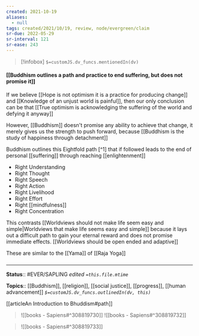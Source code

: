 ```yaml
---
created: 2021-10-19
aliases:
  - null
tags: created/2021/10/19, review, node/evergreen/claim
sr-due: 2022-05-29
sr-interval: 121
sr-ease: 243
---
```

> [!infobox]
`$=customJS.dv_funcs.mentionedIn(dv)`

#### [[Buddhism outlines a path and practice to end suffering, but does not promise it]] 

If we believe [[Hope is not optimism it is a practice for producing change]] and [[Knowledge of an unjust world is painful]], then our only conclusion can be that [[True optimism is acknowledging the suffering of the world and defying it anyway]]

However, [[Buddhism]] doesn't promise any ability to achieve that change, it merely gives us the strength to push forward, because
[[Buddhism is the study of happiness through detachment]]

Buddhism outlines this Eightfold path [^1] that if followed leads to the end of personal [[suffering]] through reaching [[enlightenment]]
- Right Understanding
- Right Thought
- Right Speech
- Right Action
- Right Livelihood
- Right Effort
- Right [[mindfulness]] 
- Right Concentration

This contrasts [[Worldviews should not make life seem easy and simple|Worldviews that make life seems easy and simple]] because
it lays out a difficult path to gain your eternal reward and does not promise immediate effects.
[[Worldviews should be open ended and adaptive]]

These are similar to the [[Yama]] of [[Raja Yoga]]

### <hr class="footnote"/>

**Status**:: #EVER/SAPLING 
*edited `=this.file.mtime`*

**Topics**:: [[Buddhism]], [[religion]], [[social justice]], [[progress]], [[human advancement]]
*`$=customJS.dv_funcs.outlinedIn(dv, this)`*

[[articleAn Introduction to Bhuddism#path]]


> ![[books - Sapiens#^308819730]]
> ![[books - Sapiens#^308819732]]

> ![[books - Sapiens#^308819733]]

